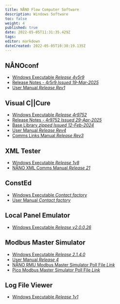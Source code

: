 ```yaml
---
title: NÅNO Flow Computer Software
description: Windows Software
toc: false
weight: 4
published: true
date: 2022-05-05T11:31:35.429Z
tags: 
editor: markdown
dateCreated: 2022-05-05T10:38:19.135Z
---
```


## NÅNOconf
- <a href="/nano/software/SetupNanoConf_4v5r9.msi" download>Windows Executable *Release 4v5r9*</a>
- [Release Notes - 4r5r9 *Issued 19-Mar-2025*](/nano/software/NANOconf_ChangeLog_4v5r9.pdf)
- [User Manual *Release Rev1*](/nano/software/NANOConf_User_Manual_R1.pdf)

## Visual C||Cure
- <a href="/nano/software/SetupVCC_4r9752.msi" download>Windows Executable *Release 4r9752*</a>
- [Release Notes - 4r9752 *Issued 29-Apr-2025*](/nano/software/Visual_CCure_ChangeLog_2025-04-29.pdf)
- <a href="/nano/software/base_library_2024-02-12.zip" download>Base Library *zipped* *Issued 12-Feb-2024*</a>
- [User Manual *Release Rev4*](/nano/software/Visual_CCure_User_Manual_Release_R4.pdf)
- [Comms Links Manual *Release Rev3*](/nano/software/Visual_CCure_Comms_Links_-_Release_R3.pdf)

## XML Tester
- <a href="/nano/software/XML_Tester_1v8.exe" download>Windows Executable *Release 1v8*</a>
- [NÅNO XML Comms Manual *Release 21*](/nano/software/Nano_XML_Comms-Rev21.pdf)

## ConstEd
- [Windows Executable *Contact factory*]()
- [User Manual *Contact factory*]()

## Local Panel Emulator
- <a href="/nano/software/Local_Panel_Emulator-v2.0.0.26.exe" download>Windows Executable *Release v2.0.0.26*</a>

## Modbus Master Simulator
- <a href="/nano/software/ModbusMasterSimulator_2.1.4.0.exe" download>Windows Executable *Release 2.1.4.0*</a>
- [User Manual *Release 4*](/nano/software/Modbus_Master_Simulator_User_Manual_R4.pdf)
- [NÅNO RMU Modbus Master Simulator Poll File *Link*](/rmu/nano#software)
- [Pico Modbus Master Simulator Poll File *Link*](/rmu/pico/#software)

## Log File Viewer
- <a href="/nano/software/NanoLogViewer1v1.exe" download>Windows Executable *Release 1v1*</a>
